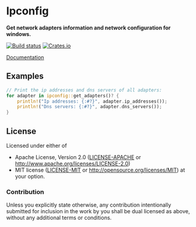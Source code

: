 # Ipconfig

**Get network adapters information and network configuration for windows.**

[![Build status](https://ci.appveyor.com/api/projects/status/tiwjo6q4eete0nmh/branch/master?svg=true)](https://ci.appveyor.com/project/liran-ringel/ipconfig/branch/master)
[![Crates.io](https://img.shields.io/crates/v/ipconfig.svg)](https://crates.io/crates/ipconfig)

[Documentation](https://docs.rs/ipconfig/latest/x86_64-pc-windows-msvc/ipconfig/)

## Examples

```rust
// Print the ip addresses and dns servers of all adapters:
for adapter in ipconfig::get_adapters()? {
    println!("Ip addresses: {:#?}", adapter.ip_addresses());
    println!("Dns servers: {:#?}", adapter.dns_servers());
}
```

## License

Licensed under either of
 * Apache License, Version 2.0 ([LICENSE-APACHE](LICENSE-APACHE) or http://www.apache.org/licenses/LICENSE-2.0)
 * MIT license ([LICENSE-MIT](LICENSE-MIT) or http://opensource.org/licenses/MIT)
at your option.

### Contribution

Unless you explicitly state otherwise, any contribution intentionally submitted
for inclusion in the work by you shall be dual licensed as above, without any
additional terms or conditions.
